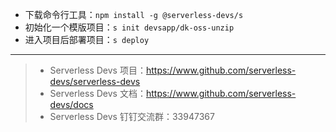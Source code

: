- 下载命令行工具：`npm install -g @serverless-devs/s`
- 初始化一个模版项目：`s init devsapp/dk-oss-unzip`
- 进入项目后部署项目：`s deploy`

---

> - Serverless Devs 项目：https://www.github.com/serverless-devs/serverless-devs
> - Serverless Devs 文档：https://www.github.com/serverless-devs/docs
> - Serverless Devs 钉钉交流群：33947367
